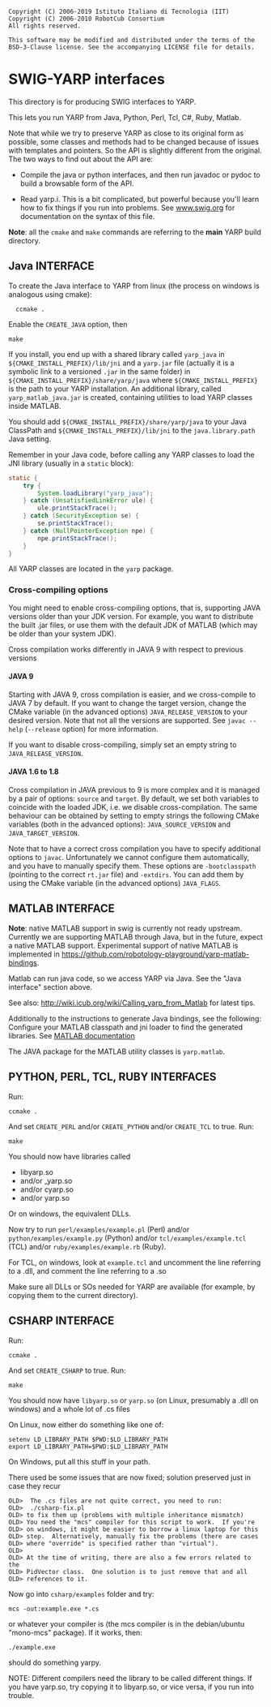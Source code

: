 ```
Copyright (C) 2006-2019 Istituto Italiano di Tecnologia (IIT)
Copyright (C) 2006-2010 RobotCub Consortium
All rights reserved.

This software may be modified and distributed under the terms of the
BSD-3-Clause license. See the accompanying LICENSE file for details.
```

# SWIG-YARP interfaces

This directory is for producing SWIG interfaces to YARP.

This lets you run YARP from Java, Python, Perl, Tcl, C#, Ruby, Matlab.

Note that while we try to preserve YARP as close to its original form
as possible, some classes and methods had to be changed because
of issues with templates and pointers.  So the API is slightly
different from the original.  The two ways to find out about the API
are:

- Compile the java or python interfaces, and then run javadoc
   or pydoc to build a browsable form of the API.

- Read yarp.i.  This is a bit complicated, but powerful because you'll
   learn how to fix things if you run into problems.  See www.swig.org
   for documentation on the syntax of this file.


**Note**: all the `cmake` and `make` commands are referring to the **main** YARP build directory.

## Java INTERFACE

To create the Java interface to YARP from linux
(the process on windows is analogous using cmake):

```
  ccmake .
```

Enable the `CREATE_JAVA` option, then

```
make
```

If you install, you end up with a shared library called `yarp_java` in
`${CMAKE_INSTALL_PREFIX}/lib/jni`
and a `yarp.jar` file (actually it is a symbolic link to a versioned `.jar` in the same folder)
in `${CMAKE_INSTALL_PREFIX}/share/yarp/java`
where `${CMAKE_INSTALL_PREFIX}` is the path to your YARP installation.
An additional library, called `yarp_matlab_java.jar` is created, containing utilities to load YARP
classes inside MATLAB.

You should add `${CMAKE_INSTALL_PREFIX}/share/yarp/java` to your Java ClassPath and
`${CMAKE_INSTALL_PREFIX}/lib/jni` to the `java.library.path` Java setting.

Remember in your Java code, before calling any YARP classes to load the JNI library (usually in a `static` block):

```java
static {
    try {
        System.loadLibrary("yarp_java");
    } catch (UnsatisfiedLinkError ule) {
        ule.printStackTrace();
    } catch (SecurityException se) {
        se.printStackTrace();
    } catch (NullPointerException npe) {
        npe.printStackTrace();
    }
}
```

All YARP classes are located in the `yarp` package.

### Cross-compiling options

You might need to enable cross-compiling options, that is, supporting JAVA versions older than your JDK version.
For example, you want to distribute the built .jar files, or use them with the default JDK of MATLAB (which may be older than your system JDK).

Cross compilation works differently in JAVA 9 with respect to previous versions

#### JAVA 9
Starting with JAVA 9, cross compilation is easier, and we cross-compile to JAVA 7 by default.
If you want to change the target version, change the CMake variable (in the advanced options)
`JAVA_RELEASE_VERSION` to your desired version. Note that not all the versions are supported.
See `javac --help` (`--release` option) for more information.

If you want to disable cross-compiling, simply set an empty string to `JAVA_RELEASE_VERSION`.

#### JAVA 1.6 to 1.8

Cross compilation in JAVA previous to 9 is more complex and it is managed by a pair of options: `source` and `target`.
By default, we set both variables to coincide with the loaded JDK, i.e. we disable cross-compilation.
The same behaviour can be obtained by setting to empty strings the following CMake variables (both in the advanced options):
`JAVA_SOURCE_VERSION` and `JAVA_TARGET_VERSION`.

Note that to have a correct cross compilation you have to specify additional options to `javac`.
Unfortunately we cannot configure them automatically, and you have to manually specify them.
These options are `-bootclasspath` (pointing to the correct `rt.jar` file) and `-extdirs`.
You can add them by using the CMake variable (in the advanced options) `JAVA_FLAGS`.


## MATLAB INTERFACE

**Note**: native MATLAB support in swig is currently not ready upstream.
Currently we are supporting MATLAB through Java, but in the future, expect a native
MATLAB support.
Experimental support of native MATLAB is implemented in https://github.com/robotology-playground/yarp-matlab-bindings.

Matlab can run java code, so we access YARP via Java.  See the
"Java interface" section above.

See also:
  http://wiki.icub.org/wiki/Calling_yarp_from_Matlab
for latest tips.

Additionally to the instructions to generate Java bindings, see the following:
Configure your MATLAB classpath and jni loader to find the generated libraries.
See [MATLAB documentation](https://it.mathworks.com/help/matlab/matlab_external/java-class-path.html)

The JAVA package for the MATLAB utility classes is `yarp.matlab`.


## PYTHON, PERL, TCL, RUBY INTERFACES

Run:

```
ccmake .
```

And set `CREATE_PERL` and/or `CREATE_PYTHON` and/or `CREATE_TCL` to true.
Run:

```
make
```

You should now have libraries called

- libyarp.so
- and/or _yarp.so
- and/or cyarp.so
- and/or yarp.so

Or on windows, the equivalent DLLs.

Now try to run `perl/examples/example.pl` (Perl) and/or `python/examples/example.py` (Python) and/or `tcl/examples/example.tcl` (TCL) and/or `ruby/examples/example.rb` (Ruby).

For TCL, on windows, look at `example.tcl` and uncomment the line referring
to a .dll, and comment the line referring to a .so

Make sure all DLLs or SOs needed for YARP are available (for example, by
copying them to the current directory).


## CSHARP INTERFACE

Run:

```
ccmake .
```

And set `CREATE_CSHARP` to true.
Run:

```
make
```

You should now have `libyarp.so` or `yarp.so` (on Linux, presumably a .dll
on windows) and a whole lot of .cs files

On Linux, now either do something like one of:
```
setenv LD_LIBRARY_PATH $PWD:$LD_LIBRARY_PATH
export LD_LIBRARY_PATH=$PWD:$LD_LIBRARY_PATH
```
On Windows, put all this stuff in your path.

There used be some issues that are now fixed; solution preserved
just in case they recur

```
OLD>  The .cs files are not quite correct, you need to run:
OLD>  ./csharp-fix.pl
OLD> to fix them up (problems with multiple inheritance mismatch)
OLD> You need the "mcs" compiler for this script to work.  If you're
OLD> on windows, it might be easier to borrow a linux laptop for this
OLD> step.  Alternatively, manually fix the problems (there are cases
OLD> where "override" is specified rather than "virtual").
OLD>
OLD> At the time of writing, there are also a few errors related to the
OLD> PidVector class.  One solution is to just remove that and all
OLD> references to it.
```

Now go into `csharp/examples` folder and try:

```
mcs -out:example.exe *.cs
```

or whatever your compiler is (the mcs compiler is in the debian/ubuntu
"mono-mcs" package).  If it works, then:

```
./example.exe
```

should do something yarpy.

NOTE:
Different compilers need the library to be called different things.
If you have yarp.so, try copying it to libyarp.so, or vice versa,
if you run into trouble.
